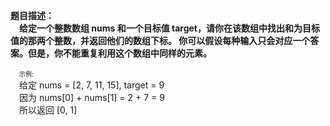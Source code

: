 **题目描述：**</br>
**&emsp;给定一个整数数组 nums 和一个目标值 target，请你在该数组中找出和为目标值的那两个整数，并返回他们的数组下标。
你可以假设每种输入只会对应一个答案。但是，你不能重复利用这个数组中同样的元素。**

&emsp;<font size="1">示例:</br></font>
&emsp;给定 nums = [2, 7, 11, 15], target = 9</br>
&emsp;因为 nums[0] + nums[1] = 2 + 7 = 9</br>
&emsp;所以返回 [0, 1]</br>
